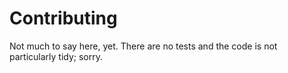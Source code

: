 # Contributing

Not much to say here, yet. There are no tests and the code is not particularly tidy; sorry.
